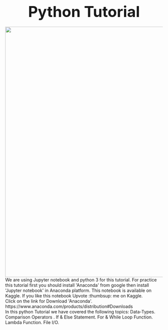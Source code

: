  <h1><center><strong><font size=120px>Python Tutorial</font></strong></center></h1>
 <img src="https://files.realpython.com/media/Primer-on-Python-Decorators_Watermarked.d0da542fa3fc.jpg" width="800" align="center"/>
We are using Jupyter notebook and python 3 for this tutorial. For practice this tutorial first you should install 'Anaconda' from google then install 'Jupyter notebook' in Anaconda platform. This notebook is available on Kaggle. If you like this notebook Upvote :thumbsup: me on Kaggle. <br>
Click on the link for Download 'Anaconda'. https://www.anaconda.com/products/distribution#Downloads <br>
In this python Tutorial we have covered the following topics:
Data-Types. Comparison Operators . If &amp; Else Statement.  For &amp; While Loop Function. Lambda Function. File I/O.

